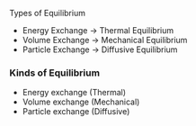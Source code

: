 Types of Equilibrium
 - Energy Exchange $\rightarrow$ Thermal Equilibrium
 - Volume Exchange $\rightarrow$ Mechanical Equilibrium
 - Particle Exchange $\rightarrow$ Diffusive Equilibrium

### Kinds of Equilibrium
 - Energy exchange (Thermal)
 - Volume exchange (Mechanical)
 - Particle exchange (Diffusive)